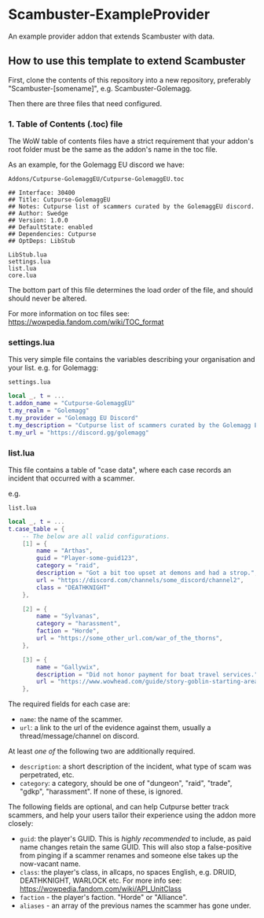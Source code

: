 # Scambuster-ExampleProvider
An example provider addon that extends Scambuster with data.

## How to use this template to extend Scambuster

First, clone the contents of this repository into a new repository, preferably "Scambuster-[somename]", e.g. Scambuster-Golemagg.

Then there are three files that need configured.

### 1. Table of Contents (.toc) file

The WoW table of contents files have a strict requirement that your addon's root folder must be the same as the addon's name in the toc file.

As an example, for the Golemagg EU discord we have:

`Addons/Cutpurse-GolemaggEU/Cutpurse-GolemaggEU.toc`

```
## Interface: 30400
## Title: Cutpurse-GolemaggEU
## Notes: Cutpurse list of scammers curated by the GolemaggEU discord.
## Author: Swedge
## Version: 1.0.0
## DefaultState: enabled
## Dependencies: Cutpurse
## OptDeps: LibStub

LibStub.lua
settings.lua
list.lua
core.lua
```

The bottom part of this file determines the load order of the file, and should should never be altered.

For more information on toc files see: https://wowpedia.fandom.com/wiki/TOC_format

### settings.lua

This very simple file contains the variables describing your organisation and your list.
e.g. for Golemagg:

`settings.lua`
```lua
local _, t = ...
t.addon_name = "Cutpurse-GolemaggEU"
t.my_realm = "Golemagg"
t.my_provider = "Golemagg EU Discord"
t.my_description = "Cutpurse list of scammers curated by the Golemagg EU discord."
t.my_url = "https://discord.gg/golemagg"
```

### list.lua

This file contains a table of "case data", where each case records an incident that occurred with a scammer.

e.g.

`list.lua`
```lua
local _, t = ...
t.case_table = {
    -- The below are all valid configurations.
    [1] = {
        name = "Arthas",
        guid = "Player-some-guid123",
        category = "raid",
        description = "Got a bit too upset at demons and had a strop.",
        url = "https://discord.com/channels/some_discord/channel2",
        class = "DEATHKNIGHT"
    },

    [2] = {
        name = "Sylvanas",
        category = "harassment",
        faction = "Horde",
        url = "https://some_other_url.com/war_of_the_thorns",
    },

    [3] = {
        name = "Gallywix",
        description = "Did not honor payment for boat travel services.",
        url = "https://www.wowhead.com/guide/story-goblin-starting-area-lore",
    },
```

The required fields for each case are:
- `name`: the name of the scammer.
- `url`: a link to the url of the evidence against them, usually a thread/message/channel on discord.

At least *one of* the following two are additionally required.
- `description`: a short description of the incident, what type of scam was perpetrated, etc.
- `category`: a category, should be one of "dungeon", "raid", "trade", "gdkp", "harassment". If none of these, is ignored.
  
The following fields are optional, and can help Cutpurse better track scammers, and help your users tailor their experience using the addon more closely:
- `guid`: the player's GUID. This is *highly recommended* to include, as paid name changes retain the same GUID. This will also stop a false-positive from pinging if a scammer renames and someone else takes up the now-vacant name.
- `class`: the player's class, in allcaps, no spaces English, e.g. DRUID, DEATHKNIGHT, WARLOCK etc. For more info see: https://wowpedia.fandom.com/wiki/API_UnitClass
- `faction` - the player's faction. "Horde" or "Alliance".
- `aliases` - an array of the previous names the scammer has gone under.
